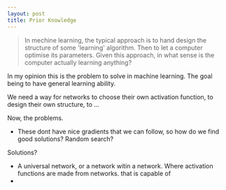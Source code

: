 ```yaml
---
layout: post
title: Prior Knowledge
---
```


> In mechine learning, the typical approach is to hand design the structure of some 'learning' algorithm. Then to let a computer optimise its parameters. Given this approach, in what sense is the computer actually learning anything?


In my opinion this is the problem to solve in machine learning. The goal being to have general learning ability.

We need a way for networks to choose their own activation function, to design their own structure, to ...

Now, the problems.

* These dont have nice gradients that we can follow, so how do we find good solutions? Random search?


Solutions?

* A universal network, or a network witin a network. Where activation functions are made from networks. that is capable of 
* 